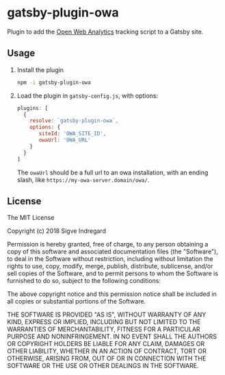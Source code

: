 # gatsby-plugin-owa

Plugin to add the [Open Web Analytics](https://www.openwebanalytics.com) tracking script to a Gatsby site.

## Usage

1. Install the plugin

   ```bash
   npm -i gatsby-plugin-owa
   ```

2. Load the plugin in `gatsby-config.js`, with options:
   ```js
   plugins: [
     {
       resolve: `gatsby-plugin-owa`,
       options: {
       	  siteId: 'OWA_SITE_ID',
          owaUrl: 'OWA_URL'
       }
     }
   ]
   ```

   The `owaUrl` should be a full url to an owa installation, with an ending slash, like `https://my-owa-server.domain/owa/`.

## License

The MIT License

Copyright (c) 2018 Sigve Indregard

Permission is hereby granted, free of charge, to any person obtaining a copy of this software and associated documentation files (the "Software"), to deal in the Software without restriction, including without limitation the rights to use, copy, modify, merge, publish, distribute, sublicense, and/or sell copies of the Software, and to permit persons to whom the Software is furnished to do so, subject to the following conditions:

The above copyright notice and this permission notice shall be included in all copies or substantial portions of the Software.

THE SOFTWARE IS PROVIDED "AS IS", WITHOUT WARRANTY OF ANY KIND, EXPRESS OR IMPLIED, INCLUDING BUT NOT LIMITED TO THE WARRANTIES OF MERCHANTABILITY, FITNESS FOR A PARTICULAR PURPOSE AND NONINFRINGEMENT. IN NO EVENT SHALL THE AUTHORS OR COPYRIGHT HOLDERS BE LIABLE FOR ANY CLAIM, DAMAGES OR OTHER LIABILITY, WHETHER IN AN ACTION OF CONTRACT, TORT OR OTHERWISE, ARISING FROM, OUT OF OR IN CONNECTION WITH THE SOFTWARE OR THE USE OR OTHER DEALINGS IN THE SOFTWARE.
